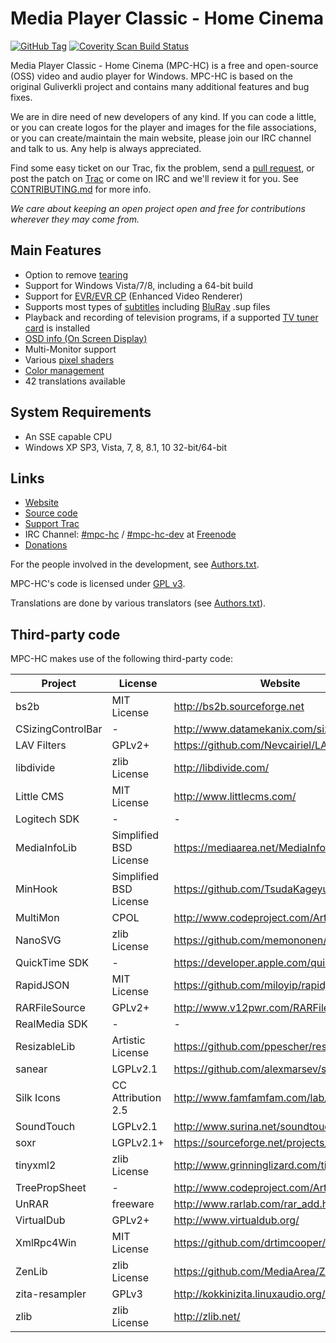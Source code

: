# Media Player Classic - Home Cinema

[![GitHub Tag](https://img.shields.io/github/tag/mpc-hc/mpc-hc.svg?label=version)](https://github.com/mpc-hc/mpc-hc)
[![Coverity Scan Build Status](https://img.shields.io/coverity/scan/259.svg)](https://scan.coverity.com/projects/259)


Media Player Classic - Home Cinema (MPC-HC) is a free and open-source (OSS) video
and audio player for Windows. MPC-HC is based on the original Guliverkli project
and contains many additional features and bug fixes.

We are in dire need of new developers of any kind. If you can code a little, or you can create
logos for the player and images for the file associations, or you can create/maintain the main
website, please join our IRC channel and talk to us. Any help is always appreciated.

Find some easy ticket on our Trac, fix the problem, send a [pull request](https://github.com/mpc-hc/mpc-hc/pulls),
or post the patch on [Trac](https://trac.mpc-hc.org/) or come on IRC and we'll review it for you.
See [CONTRIBUTING.md](/CONTRIBUTING.md) for more info.

*We care about keeping an open project open and free for contributions wherever they may come from.*


## Main Features

* Option to remove [tearing](https://en.wikipedia.org/wiki/Screen_tearing)
* Support for Windows Vista/7/8, including a 64-bit build
* Support for [EVR/EVR CP](https://en.wikipedia.org/wiki/Media_Foundation#Enhanced_Video_Renderer) (Enhanced Video Renderer)
* Supports most types of [subtitles](https://en.wikipedia.org/wiki/Subtitle_%28captioning%29#Subtitle_formats)
  including [BluRay](https://en.wikipedia.org/wiki/Blu-ray_Disc) .sup files
* Playback and recording of television programs, if a supported
  [TV tuner card](https://en.wikipedia.org/wiki/TV_tuner_card) is installed
* [OSD info (On Screen Display)](https://en.wikipedia.org/wiki/On-screen_display)
* Multi-Monitor support
* Various [pixel shaders](https://en.wikipedia.org/wiki/Shader#Pixel_shaders)
* [Color management](https://en.wikipedia.org/wiki/Color_management)
* 42 translations available


## System Requirements

* An SSE capable CPU
* Windows XP SP3, Vista, 7, 8, 8.1, 10 32-bit/64-bit


## Links

* [Website](https://mpc-hc.org/)
* [Source code](https://github.com/mpc-hc)
* [Support Trac](https://trac.mpc-hc.org/)
* IRC Channel: [#mpc-hc](https://webchat.freenode.net/?randomnick=1&channels=mpc-hc&prompt=1&uio=d4)
  / [#mpc-hc-dev](https://webchat.freenode.net/?randomnick=1&channels=mpc-hc-dev&prompt=1&uio=d4) at [Freenode](https://freenode.net/)
* [Donations](https://mpc-hc.org/donate/)


For the people involved in the development, see [Authors.txt](/docs/Authors.txt).

MPC-HC's code is licensed under [GPL v3](/COPYING.txt).

Translations are done by various translators (see [Authors.txt](/docs/Authors.txt)).


## Third-party code

MPC-HC makes use of the following third-party code:

| Project           | License                   | Website           |
| ----------------- | ------------------------- | ----------------- |
| bs2b              | MIT License               | <http://bs2b.sourceforge.net> |
| CSizingControlBar | -                         | <http://www.datamekanix.com/sizecbar/> |
| LAV Filters       | GPLv2+                    | <https://github.com/Nevcairiel/LAVFilters> |
| libdivide         | zlib License              | <http://libdivide.com/> |
| Little CMS        | MIT License               | <http://www.littlecms.com/> |
| Logitech SDK      | -                         | - |
| MediaInfoLib      | Simplified BSD License    | <https://mediaarea.net/MediaInfo> |
| MinHook           | Simplified BSD License    | <https://github.com/TsudaKageyu/minhook> |
| MultiMon          | CPOL                      | <http://www.codeproject.com/Articles/3690/> |
| NanoSVG           | zlib License              | <https://github.com/memononen/nanosvg> |
| QuickTime SDK     | -                         | <https://developer.apple.com/quicktime/> |
| RapidJSON         | MIT License               | <https://github.com/miloyip/rapidjson> |
| RARFileSource     | GPLv2+                    | <http://www.v12pwr.com/RARFileSource/> |
| RealMedia SDK     | -                         | - |
| ResizableLib      | Artistic License          | <https://github.com/ppescher/resizablelib> |
| sanear            | LGPLv2.1                  | <https://github.com/alexmarsev/sanear> |
| Silk Icons        | CC Attribution 2.5        | <http://www.famfamfam.com/lab/icons/silk/> |
| SoundTouch        | LGPLv2.1                  | <http://www.surina.net/soundtouch/> |
| soxr              | LGPLv2.1+                 | <https://sourceforge.net/projects/soxr/> |
| tinyxml2          | zlib License              | <http://www.grinninglizard.com/tinyxml2/> |
| TreePropSheet     | -                         | <http://www.codeproject.com/Articles/3709/> |
| UnRAR             | freeware                  | <http://www.rarlab.com/rar_add.htm> |
| VirtualDub        | GPLv2+                    | <http://www.virtualdub.org/> |
| XmlRpc4Win        | MIT License               | <https://github.com/drtimcooper/XmlRpc4Win> |
| ZenLib            | zlib License              | <https://github.com/MediaArea/ZenLib> |
| zita-resampler    | GPLv3                     | <http://kokkinizita.linuxaudio.org/linuxaudio/> |
| zlib              | zlib License              | <http://zlib.net/> |
